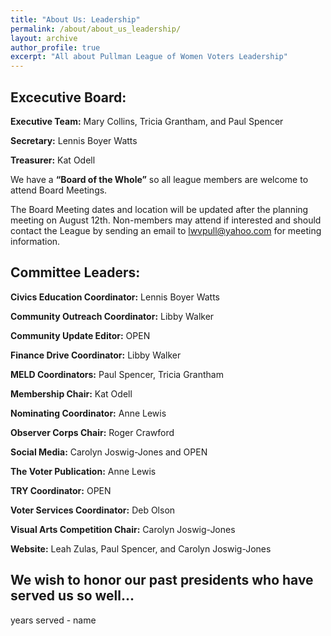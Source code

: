 ```yaml
---
title: "About Us: Leadership"
permalink: /about/about_us_leadership/
layout: archive
author_profile: true
excerpt: "All about Pullman League of Women Voters Leadership"
---
```


## Excecutive Board:

**Executive Team:**  Mary Collins, Tricia Grantham, and Paul Spencer

**Secretary:**  Lennis Boyer Watts

**Treasurer:**  Kat Odell

We have a **“Board of the Whole”** so all league members are welcome to attend Board Meetings.  

The Board Meeting dates and location will be updated after the planning meeting on August 12th.  Non-members may attend if interested and should contact the League by sending an email to [lwvpull@yahoo.com](mailto:lwvpull@yahoo.com) for meeting information.



## Committee Leaders:

**Civics Education Coordinator:** Lennis Boyer Watts

**Community Outreach Coordinator:**  Libby Walker

**Community Update Editor:**  OPEN

**Finance Drive Coordinator:** Libby Walker 

**MELD Coordinators:**  Paul Spencer, Tricia Grantham 

**Membership Chair:**  Kat Odell

**Nominating Coordinator:**  Anne Lewis

**Observer Corps Chair:**  Roger Crawford

**Social Media:**  Carolyn Joswig-Jones and OPEN

**The Voter Publication:**  Anne Lewis

**TRY Coordinator:**  OPEN

**Voter Services Coordinator:**  Deb Olson

**Visual Arts Competition Chair:**  Carolyn Joswig-Jones

**Website:**  Leah Zulas, Paul Spencer, and Carolyn Joswig-Jones






## **We wish to honor our past presidents who have served us so well...**
years served - name

